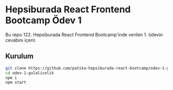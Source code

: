 # Hepsiburada React Frontend Bootcamp Ödev 1

Bu repo 122. Hepsiburada React Frontend Bootcamp'inde verilen 1. ödevin cevabını içerir.

## Kurulum

```sh
git clone https://github.com/patika-hepsiburada-react-bootcamp/odev-1-gulalicelik.git
cd odev-1-gulalicelik
npm i
npm start
```
